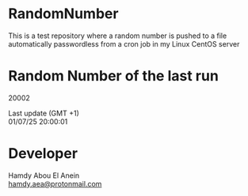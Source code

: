 # RandomNumber    
This is a test repository where a random number is pushed to a file automatically passwordless from a cron job in my Linux CentOS server    
# Random Number of the last run   
20002
      
Last update (GMT +1)    
01/07/25 20:00:01
# Developer    
Hamdy Abou El Anein   
hamdy.aea@protonmail.com
